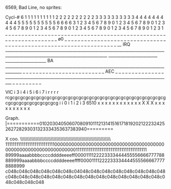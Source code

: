 6569, Bad Line, no sprites:

Cycl-# 6                   1 1 1 1 1 1 1 1 1 1 2 2 2 2 2 2 2 2 2 2 3 3 3 3 3 3 3 3 3 3 4 4 4 4 4 4 4 4 4 4 5 5 5 5 5 5 5 5 5 5 6 6 6 6
       3 1 2 3 4 5 6 7 8 9 0 1 2 3 4 5 6 7 8 9 0 1 2 3 4 5 6 7 8 9 0 1 2 3 4 5 6 7 8 9 0 1 2 3 4 5 6 7 8 9 0 1 2 3 4 5 6 7 8 9 0 1 2 3 1
        _ _ _ _ _ _ _ _ _ _ _ _ _ _ _ _ _ _ _ _ _ _ _ _ _ _ _ _ _ _ _ _ _ _ _ _ _ _ _ _ _ _ _ _ _ _ _ _ _ _ _ _ _ _ _ _ _ _ _ _ _ _ _ _ _
    ø0 _ _ _ _ _ _ _ _ _ _ _ _ _ _ _ _ _ _ _ _ _ _ _ _ _ _ _ _ _ _ _ _ _ _ _ _ _ _ _ _ _ _ _ _ _ _ _ _ _ _ _ _ _ _ _ _ _ _ _ _ _ _ _ _ _
       __
   IRQ   ________________________________________________________________________________________________________________________________
       ________________________                                                                                      ____________________
    BA                         ______________________________________________________________________________________
        _ _ _ _ _ _ _ _ _ _ _ _ _ _ _                                                                                 _ _ _ _ _ _ _ _ _ _
   AEC _ _ _ _ _ _ _ _ _ _ _ _ _ _ _ _________________________________________________________________________________ _ _ _ _ _ _ _ _ _

   VIC i 3 i 4 i 5 i 6 i 7 i r r r r rcgcgcgcgcgcgcgcgcgcgcgcgcgcgcgcgcgcgcgcgcgcgcgcgcgcgcgcgcgcgcgcgcgcgcgcgcgcgcgcg i i 0 i 1 i 2 i 3
  6510  x x x x x x x x x x x x X X X                                                                                 x x x x x x x x x x

Graph.                      |===========01020304050607080910111213141516171819202122232425262728293031323334353637383940=========

X coo. \\\\\\\\\\\\\\\\\\\\\\\\\\\\\\\\\\\\\\\\\\\\\\\\\\\\\\\\\\\\\\\\\\\\\\\\\\\\\\\\\\\\\\\\\\\\\\\\\\\\\\\\\\\\\\\\\\\\\\\\\\\\\\\\\\
       1111111111111111111111111110000000000000000000000000000000000000000000000000000000000000000111111111111111111111111111111111111111
       89999aaaabbbbccccddddeeeeff0000111122223333444455556666777788889999aaaabbbbccccddddeeeeffff000011112222333344445555666677778888999
       c048c048c048c048c048c048c04048c048c048c048c048c048c048c048c048c048c048c048c048c048c048c048c048c048c048c048c048c048c048c048c048c048